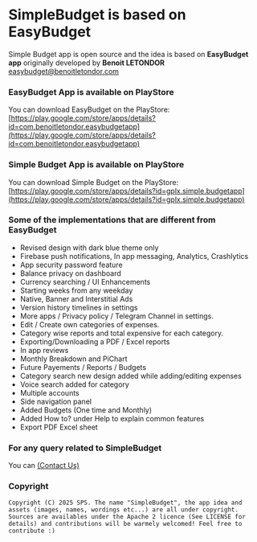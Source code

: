 # SimpleBudget is based on EasyBudget

Simple Budget app is open source and the idea is based on **EasyBudget app** originally developed by **Benoit LETONDOR** [easybudget@benoitletondor.com](mailto:easybudget@benoitletondor.com)

### EasyBudget App is available on PlayStore

You can download EasyBudget on the PlayStore: [https://play.google.com/store/apps/details?id=com.benoitletondor.easybudgetapp](https://play.google.com/store/apps/details?id=com.benoitletondor.easybudgetapp)

### Simple Budget App is available on PlayStore

You can download Simple Budget on the PlayStore: [https://play.google.com/store/apps/details?id=gplx.simple.budgetapp](https://play.google.com/store/apps/details?id=gplx.simple.budgetapp)

### Some of the implementations that are different from EasyBudget

- Revised design with dark blue theme only
- Firebase push notifications, In app messaging, Analytics, Crashlytics
- App security password feature
- Balance privacy on dashboard
- Currency searching / UI Enhancements 
- Starting weeks from any weekday
- Native, Banner and Interstitial Ads
- Version history timelines in settings
- More apps / Privacy policy / Telegram Channel in settings. 
- Edit / Create own categories of expenses.
- Category wise reports and total expensive for each category.
- Exporting/Downloading a PDF / Excel reports
- In app reviews
- Monthly Breakdown and PiChart
- Future Payements / Reports / Budgets
- Category search new design added while adding/editing expenses
- Voice search added for category
- Multiple accounts
- Side navigation panel
- Added Budgets (One time and Monthly)
- Added How to? under Help to explain common features
- Export PDF  Excel sheet 



### For any query related to SimpleBudget
 
 You can  [(Contact Us)](mailto:info@simplebudget.online)

### Copyright

    Copyright (C) 2025 SPS. The name "SimpleBudget", the app idea and assets (images, names, wordings etc...) are all under copyright.
    Sources are availables under the Apache 2 licence (See LICENSE for details) and contributions will be warmely welcomed! Feel free to contribute :)
    
    
